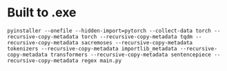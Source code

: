 # Built to .exe
`pyinstaller --onefile --hidden-import=pytorch --collect-data torch --recursive-copy-metadata torch --recursive-copy-metadata tqdm --recursive-copy-metadata sacremoses --recursive-copy-metadata tokenizers --recursive-copy-metadata importlib_metadata --recursive-copy-metadata transformers --recursive-copy-metadata sentencepiece --recursive-copy-metadata regex main.py`
